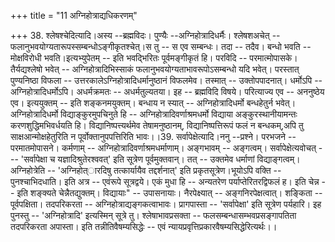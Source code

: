 +++
title = "11 अग्निहोत्राद्यधिकरणम्"

+++
38. श्लेषश्चेदित्यादि।अस्य --ब्रह्मविदः। पुण्यैः --अग्निहोत्रादिधर्मैः। श्लेषशअचेत् -- फलानुभवयोग्यतारूपस्सम्बन्धोऽङ्गीकृतश्चेत्।स तु -- स एव सम्बन्धः। तदा -- तदैव। बन्धो भवति --मोक्षविरोधी भवति।इत्यभ्युपेतम् -- इति भवद्भिरितः पूर्वमङ्गीकृतं हि। परविदि -- परमात्मोपासके।तैर्यद्यश्लेषो भवेत् -- अग्निहोत्रादिभिस्साकं फलानुभवयोग्यताभावरूपोऽसम्बन्धो यदि भवेत्। परस्तात् पुण्यनिष्ठा विफला -- उत्तरकालेऽग्निहोत्रादिधर्मानुष्ठानं विफलमेव। तस्मात् -- उक्तोपपादनात्। धर्मोऽपि -- अग्निहोत्रादिधर्मोऽपि। अधर्मक्रमतः -- अधर्मतुल्यतया। इह -- ब्रह्मविदि विषये। परित्याज्य एव -- अननुष्ठेय एव। इत्ययुक्तम् -- इति शङ्कनमयुक्तम्। बन्धाय न स्यात् -- अग्निहोत्रादिधर्मो बन्धहेतुर्न भवेत्। अग्निहोत्रादिधर्मो विद्याङ्कुरमुपचिनुते हि -- अग्निहोत्रादिवर्णाश्रमधर्मो विद्याया अङ्कुरस्थानीयामन्तः करणशुद्धिमभिवर्धयति हि। विद्यानिष्पत्त्यर्थमेव तेषामनुष्ठानम्, विद्यानिष्पत्तिरूपं फलं न बन्धकम्,अपि तु साक्षआन्मोक्षहेतुरिति न पूर्वोक्तानुपपत्तिरिति भावः।।39. सर्वापेक्षेत्यादि।ननु --प्रश्ने। परभजने -- परमातमोपासने। कर्मणाम् -- अग्निहोत्रादिवर्णाश्रमधर्माणाम्। अङ्गभावम् -- अङ्गत्वम्। सर्वापेक्षेत्यवोचत् --- 'सर्वापेक्षा च यज्ञादिश्रुतेरश्ववत्' इति सूत्रेण पूर्वमुक्तवान्। तत् -- उक्तमेव धर्माणां विद्याङ्गत्वम्। अग्निहोत्रेति -- 'अग्निहोत्ारदिषु तत्कार्यायैव तद्दर्शनात्' इति प्रकृतसूत्रेण।भूयोऽपि वक्ति -- पुनश्चाभिदधाति। इति अत्र -- एवंरूपे सूत्रद्वये। एकं मुधा हि -- अन्यतरेण पर्याप्तेरितरद्विफलं ह। इति चेन्न -- इति शङ्क्यते चेन्नैतद्युक्तम्। विद्यायाः" -- उपासनायाः। नैरपेक्ष्यात् -- अङ्गनिरपेक्षत्वात्। शङ्किता -- पूर्वपक्षिता। तदपरिकरता -- अग्निहोत्राद्यङ्गकत्वाभावः। प्रागपास्ता -- 'सर्वापेक्षा' इति सूत्रेण पर्यहारि। इह पुनस्तु -- 'अग्निहोत्रादि' इत्यस्मिन् सूत्रे तु। श्लेषाभावप्रसक्ता -- फलसम्बन्धासम्भवप्रसङ्गापतिता तदपरिकरता अपास्ता। इति तन्नीतिवैषम्यसिद्धेः -- एवं न्यायप्रवृत्तिप्रकारवैषम्यसिद्धेरित्यर्थः।।